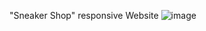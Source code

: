 "Sneaker Shop" responsive Website
![image](https://github.com/user-attachments/assets/02593e79-f1bd-4629-bd82-467f46a5fa22)

